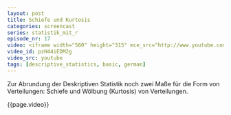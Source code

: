 ```yaml
---
layout: post
title: Schiefe und Kurtosis
categories: screencast
series: statistik_mit_r
episode_nr: 17
video: <iframe width="560" height="315" mce_src="http://www.youtube.com/embed/YK7yD7bQA-A" frameborder="0" allowfullscreen="" src="http://www.youtube.com/embed/YK7yD7bQA-A"></iframe>
video_id: pzH44iEDM2g
video_src: youtube
tags: [descriptive_statistics, basic, german]
---
```


Zur Abrundung der Deskriptiven Statistik noch zwei Maße für die Form von Verteilungen: Schiefe und Wölbung (Kurtosis) von Verteilungen.
<!--more-->
{{page.video}}
